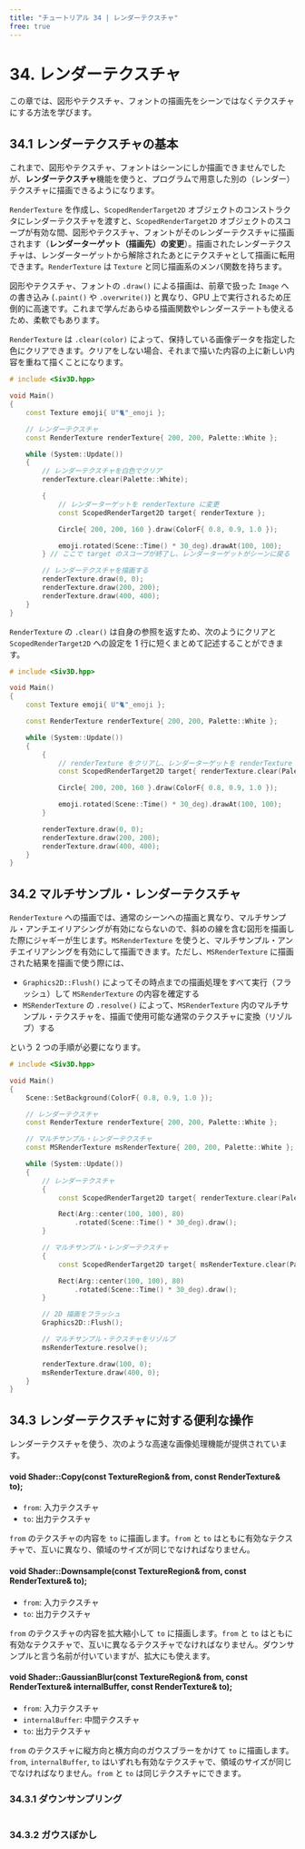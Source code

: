 ```yaml
---
title: "チュートリアル 34 | レンダーテクスチャ"
free: true
---
```


# 34. レンダーテクスチャ
この章では、図形やテクスチャ、フォントの描画先をシーンではなくテクスチャにする方法を学びます。

## 34.1 レンダーテクスチャの基本
これまで、図形やテクスチャ、フォントはシーンにしか描画できませんでしたが、**レンダーテクスチャ**機能を使うと、プログラムで用意した別の（レンダー）テクスチャに描画できるようになります。

`RenderTexture` を作成し、`ScopedRenderTarget2D` オブジェクトのコンストラクタにレンダーテクスチャを渡すと、`ScopedRenderTarget2D` オブジェクトのスコープが有効な間、図形やテクスチャ、フォントがそのレンダーテクスチャに描画されます（**レンダーターゲット（描画先）の変更**）。描画されたレンダーテクスチャは、レンダーターゲットから解除されたあとにテクスチャとして描画に転用できます。`RenderTexture` は `Texture` と同じ描画系のメンバ関数を持ちます。

図形やテクスチャ、フォントの `.draw()` による描画は、前章で扱った `Image` への書き込み (`.paint()` や `.overwrite()`) と異なり、GPU 上で実行されるため圧倒的に高速です。これまで学んだあらゆる描画関数やレンダーステートも使えるため、柔軟でもあります。

`RenderTexture` は `.clear(color)` によって、保持している画像データを指定した色にクリアできます。クリアをしない場合、それまで描いた内容の上に新しい内容を重ねて描くことになります。

```cpp
# include <Siv3D.hpp>

void Main()
{
	const Texture emoji{ U"🐈"_emoji };

	// レンダーテクスチャ
	const RenderTexture renderTexture{ 200, 200, Palette::White };

	while (System::Update())
	{
		// レンダーテクスチャを白色でクリア
		renderTexture.clear(Palette::White);

		{
			// レンダーターゲットを renderTexture に変更
			const ScopedRenderTarget2D target{ renderTexture };

			Circle{ 200, 200, 160 }.draw(ColorF{ 0.8, 0.9, 1.0 });

			emoji.rotated(Scene::Time() * 30_deg).drawAt(100, 100);
		} // ここで target のスコープが終了し、レンダーターゲットがシーンに戻る

		// レンダーテクスチャを描画する
		renderTexture.draw(0, 0);
		renderTexture.draw(200, 200);
		renderTexture.draw(400, 400);
	}
}
```

`RenderTexture` の `.clear()` は自身の参照を返すため、次のようにクリアと `ScopedRenderTarget2D` への設定を 1 行に短くまとめて記述することができます。

```cpp
# include <Siv3D.hpp>

void Main()
{
	const Texture emoji{ U"🐈"_emoji };

	const RenderTexture renderTexture{ 200, 200, Palette::White };

	while (System::Update())
	{
		{
			// renderTexture をクリアし、レンダーターゲットを renderTexture に変更
			const ScopedRenderTarget2D target{ renderTexture.clear(Palette::White) };

			Circle{ 200, 200, 160 }.draw(ColorF{ 0.8, 0.9, 1.0 });

			emoji.rotated(Scene::Time() * 30_deg).drawAt(100, 100);
		}

		renderTexture.draw(0, 0);
		renderTexture.draw(200, 200);
		renderTexture.draw(400, 400);
	}
}
```


## 34.2 マルチサンプル・レンダーテクスチャ
`RenderTexture` への描画では、通常のシーンへの描画と異なり、マルチサンプル・アンチエイリアシングが有効にならないので、斜めの線を含む図形を描画した際にジャギーが生じます。`MSRenderTexture` を使うと、マルチサンプル・アンチエイリアシングを有効にして描画できます。ただし、`MSRenderTexture` に描画された結果を描画で使う際には、
- `Graphics2D::Flush()` によってその時点までの描画処理をすべて実行（フラッシュ）して `MSRenderTexture` の内容を確定する
- `MSRenderTexture` の `.resolve()` によって、`MSRenderTexture` 内のマルチサンプル・テクスチャを、描画で使用可能な通常のテクスチャに変換（リゾルブ）する

という 2 つの手順が必要になります。

```cpp
# include <Siv3D.hpp>

void Main()
{
	Scene::SetBackground(ColorF{ 0.8, 0.9, 1.0 });

	// レンダーテクスチャ
	const RenderTexture renderTexture{ 200, 200, Palette::White };

	// マルチサンプル・レンダーテクスチャ
	const MSRenderTexture msRenderTexture{ 200, 200, Palette::White };

	while (System::Update())
	{
		// レンダーテクスチャ
		{
			const ScopedRenderTarget2D target{ renderTexture.clear(Palette::Black) };

			Rect(Arg::center(100, 100), 80)
				.rotated(Scene::Time() * 30_deg).draw();
		}

		// マルチサンプル・レンダーテクスチャ
		{
			const ScopedRenderTarget2D target{ msRenderTexture.clear(Palette::Black) };

			Rect(Arg::center(100, 100), 80)
				.rotated(Scene::Time() * 30_deg).draw();
		}

		// 2D 描画をフラッシュ
		Graphics2D::Flush();

		// マルチサンプル・テクスチャをリゾルブ
		msRenderTexture.resolve();

		renderTexture.draw(100, 0);
		msRenderTexture.draw(400, 0);
	}
}
```


## 34.3 レンダーテクスチャに対する便利な操作
レンダーテクスチャを使う、次のような高速な画像処理機能が提供されています。

#### void Shader::Copy(const TextureRegion& from, const RenderTexture& to);
- `from`: 入力テクスチャ
- `to`: 出力テクスチャ

`from` のテクスチャの内容を `to` に描画します。`from` と `to` はともに有効なテクスチャで、互いに異なり、領域のサイズが同じでなければなりません。

#### void Shader::Downsample(const TextureRegion& from, const RenderTexture& to);
- `from`: 入力テクスチャ
- `to`: 出力テクスチャ

`from` のテクスチャの内容を拡大縮小して `to` に描画します。`from` と `to` はともに有効なテクスチャで、互いに異なるテクスチャでなければなりません。ダウンサンプルと言う名前が付いていますが、拡大にも使えます。

#### void Shader::GaussianBlur(const TextureRegion& from, const RenderTexture& internalBuffer, const RenderTexture& to);
- `from`: 入力テクスチャ
- `internalBuffer`: 中間テクスチャ
- `to`: 出力テクスチャ

`from` のテクスチャに縦方向と横方向のガウスブラーをかけて `to` に描画します。`from`, `internalBuffer`, `to` はいずれも有効なテクスチャで、領域のサイズが同じでなければなりません。`from` と `to` は同じテクスチャにできます。

### 34.3.1 ダウンサンプリング

```cpp

```


### 34.3.2 ガウスぼかし

```cpp

```

